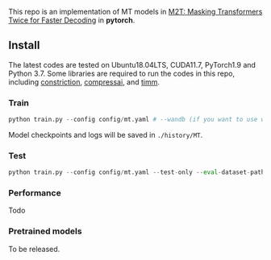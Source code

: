 This repo is an implementation of MT models in [M2T: Masking Transformers Twice for Faster Decoding](https://openaccess.thecvf.com/content/ICCV2023/html/Mentzer_M2T_Masking_Transformers_Twice_for_Faster_Decoding_ICCV_2023_paper.html) in **pytorch**.

## Install

The latest codes are tested on Ubuntu18.04LTS, CUDA11.7, PyTorch1.9 and Python 3.7.
Some libraries are required to run the codes in this repo, including [constriction](https://bamler-lab.github.io/constriction/), [compressai](https://github.com/InterDigitalInc/CompressAI), and [timm](https://timm.fast.ai/).

### Train
```python
python train.py --config config/mt.yaml # --wandb (if you want to use wandb)
```
Model checkpoints and logs will be saved in `./history/MT`.

### Test
```python
python train.py --config config/mt.yaml --test-only --eval-dataset-path: 'path_to_kodak'
```
### Performance
Todo

### Pretrained models
To be released.
